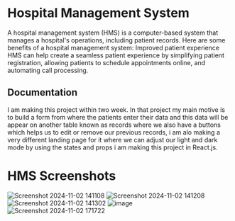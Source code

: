 # Hospital Management System
A hospital management system (HMS) is a computer-based system that manages a hospital's operations, including patient records.
Here are some benefits of a hospital management system:
Improved patient experience
HMS can help create a seamless patient experience by simplifying patient registration, allowing patients to schedule appointments online, and automating call processing.


## Documentation

I am making this project within two week. In that project my main motive is to build a form from where the patients enter their data and this data will be appear on another table known as records where we also have a buttons which helps us to edit or remove our previous records, i am alo making a very different landing page for it where we can adjust our light and dark mode by using the states and props 
i am making this project in React.js.
# HMS Screenshots 

 ![Screenshot 2024-11-02 141108](https://github.com/user-attachments/assets/06b61496-4a68-4c82-b84a-283682e130c3)
![Screenshot 2024-11-02 141208](https://github.com/user-attachments/assets/a5bf0dca-feee-4c88-9846-ecce2b976c9a)
![Screenshot 2024-11-02 141302](https://github.com/user-attachments/assets/c7724bf7-8973-4960-9592-72f0277045a2)
![image](https://github.com/user-attachments/assets/f9a51867-34a9-4232-83f9-64150c586f1f)
![Screenshot 2024-11-02 171722](https://github.com/user-attachments/assets/c450d122-3fdb-44bd-b040-7b1a0e75d2a2)
